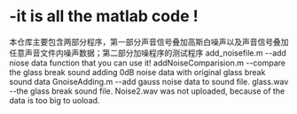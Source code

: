 # -it is all the matlab code !
本仓库主要包含两部分程序，第一部分声音信号叠加高斯白噪声以及声音信号叠加任意声音文件内噪声数据；第二部分加噪程序的测试程序
add_noisefile.m --add niose data function that you can use it!
addNoiseComparision.m --compare the glass break sound adding 0dB noise data with original glass break sound data
GnoiseAdding.m --add gauss noise data to sound file.
glass.wav --the glass break sound file.
Noise2.wav was not uploaded, because of the data is too big to uoload.
